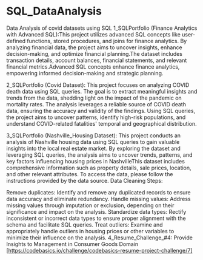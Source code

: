 # SQL_DataAnalysis
Data Analysis of covid datasets using SQL
1_SQLPortfolio (Finance Analytics with Advanced SQL):This project utilizes advanced SQL concepts like user-defined functions, stored procedures, and joins for finance analytics. By analyzing financial data, the project aims to uncover insights, enhance decision-making, and optimize financial planning.The dataset includes transaction details, account balances, financial statements, and relevant financial metrics.Advanced SQL concepts enhance finance analytics, empowering informed decision-making and strategic planning.

2_SQLPortfolio (Covid Dataset): This project focuses on analyzing COVID death data using SQL queries. The goal is to extract meaningful insights and trends from the data, shedding light on the impact of the pandemic on mortality rates. The analysis leverages a reliable source of COVID death data, ensuring the accuracy and validity of the findings. Using SQL queries, the project aims to uncover patterns, identify high-risk populations, and understand COVID-related fatalities' temporal and geographical distribution.

3_SQLPortfolio (Nashville_Housing Dataset): This project conducts an analysis of Nashville housing data using SQL queries to gain valuable insights into the local real estate market. By exploring the dataset and leveraging SQL queries, the analysis aims to uncover trends, patterns, and key factors influencing housing prices in NashvilleThis dataset includes comprehensive information such as property details, sale prices, location, and other relevant attributes. To access the data, please follow the instructions provided by the data source. Data Cleaning Steps:

Remove duplicates: Identify and remove any duplicated records to ensure data accuracy and eliminate redundancy.
Handle missing values: Address missing values through imputation or exclusion, depending on their significance and impact on the analysis.
Standardize data types: Rectify inconsistent or incorrect data types to ensure proper alignment with the schema and facilitate SQL queries.
Treat outliers: Examine and appropriately handle outliers in housing prices or other variables to minimize their influence on the analysis. 4_Resume_Challenge_#4: Provide Insights to Management in Consumer Goods Domain
[https://codebasics.io/challenge/codebasics-resume-project-challenge/7]
